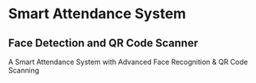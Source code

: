 # Smart Attendance System

## Face Detection and QR Code Scanner

A Smart Attendance System with Advanced Face Recognition & QR Code Scanning

